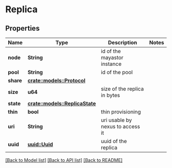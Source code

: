 # Replica

## Properties

Name | Type | Description | Notes
------------ | ------------- | ------------- | -------------
**node** | **String** | id of the mayastor instance | 
**pool** | **String** | id of the pool | 
**share** | [**crate::models::Protocol**](Protocol.md) |  | 
**size** | **u64** | size of the replica in bytes | 
**state** | [**crate::models::ReplicaState**](ReplicaState.md) |  | 
**thin** | **bool** | thin provisioning | 
**uri** | **String** | uri usable by nexus to access it | 
**uuid** | [**uuid::Uuid**](uuid::Uuid.md) | uuid of the replica | 

[[Back to Model list]](../README.md#documentation-for-models) [[Back to API list]](../README.md#documentation-for-api-endpoints) [[Back to README]](../README.md)


